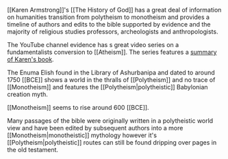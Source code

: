 [[Karen Armstrong]]'s [[The History of God]] has a great deal of information on humanities transition from polytheism to monotheism and provides a timeline of authors and edits to the bible supported by evidence and the majority of religious studies professors, archeologists and anthropologists.

The YouTube channel evidence has s great video series on a fundamentalists conversion to [[Atheism]]. The series features a [summary of Karen's book](https://www.youtube.com/watch?v=MlnnWbkMlbg). 

The Enuma Elish found in the Library of Ashurbanipa and dated to around 1750 [[BCE]] shows a world in the thralls of [[Polytheism]] and no trace of [[Monotheism]] and features the [[Polytheism|polytheistic]] Babylonian creation myth.

[[Monotheism]] seems to rise around 600 [[BCE]].

Many passages of the bible were originally written in a polytheistic world view and have been edited by subsequent authors into a more [[Monotheism|monotheistic]] mythology however it's [[Polytheism|polytheistic]] routes can still be found dripping over pages in the old testament. 